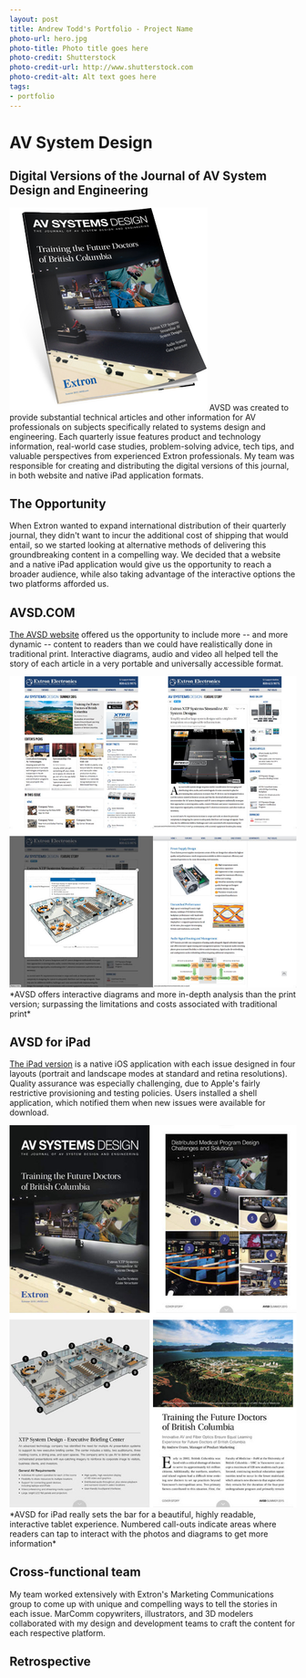```yaml
---
layout: post
title: Andrew Todd's Portfolio - Project Name
photo-url: hero.jpg
photo-title: Photo title goes here
photo-credit: Shutterstock
photo-credit-url: http://www.shutterstock.com
photo-credit-alt: Alt text goes here
tags:
- portfolio
---
```


<link rel="stylesheet" type="text/css" href="/portfolio.css">

# AV System Design

## Digital Versions of the Journal of AV System Design and Engineering

<img src="avsd-print.png" class="floatright" />
AVSD was created to provide substantial technical articles and other information for AV professionals on subjects specifically related to systems design and engineering. Each quarterly issue features product and technology information, real-world case studies, problem-solving advice, tech tips, and valuable perspectives from experienced Extron professionals. My team was responsible for creating and distributing the digital versions of this journal, in both website and native iPad application formats.

## The Opportunity

When Extron wanted to expand international distribution of their quarterly journal, they didn't want to incur the additional cost of shipping that would entail, so we started looking at alternative methods of delivering this groundbreaking content in a compelling way. We decided that a website and a native iPad application would give us the opportunity to reach a broader audience, while also taking advantage of the interactive options the two platforms afforded us.

## AVSD.COM

[The AVSD website][1] offered us the opportunity to include more -- and more dynamic -- content to readers than we could have realistically done in traditional print. Interactive diagrams, audio and video all helped tell the story of each article in a very portable and universally accessible format.

<img src="website-screens.jpg" class="floatcenter" />
*AVSD offers interactive diagrams and more in-depth analysis than the print version; surpassing the limitations and costs associated with traditional print*

## AVSD for iPad

[The iPad version][2] is a native iOS application with each issue designed in four layouts (portrait and landscape modes at standard and retina resolutions). Quality assurance was especially challenging, due to Apple's fairly restrictive provisioning and testing policies. Users installed a shell application, which notified them when new issues were available for download.

<img src="ipad-screens.jpg" class="floatcenter" />
*AVSD for iPad really sets the bar for a beautiful, highly readable, interactive tablet experience. Numbered call-outs indicate areas where readers can tap to interact with the photos and diagrams to get more information*

## Cross-functional team

My team worked extensively with Extron's Marketing Communications group to come up with unique and compelling ways to tell the stories in each issue. MarComm copywriters, illustrators, and 3D modelers collaborated with my design and development teams to craft the content for each respective platform.

## Retrospective
<!-- Lessons learned go here -->



[1]: http://www.avsd.com
[2]: https://itunes.apple.com/us/app/avsd-for-ipad/id948828193?mt=8


